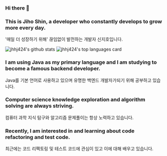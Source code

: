 ### Hi there 👋
### This is Jiho Shin, a developer who constantly develops to grow more every day.
'매일 더 성장하기 위해' 끊임없이 발전하는 개발자 신지호입니다.

![jhhj424's github stats](https://github-readme-stats.vercel.app/api?username=jhhj424&show_icons=true)
![jhhj424's top languages card](https://github-readme-stats.vercel.app/api/top-langs/?username=jhhj424&layout=compact&hide=Jupyter%20Notebook)
<br>
### I am using Java as my primary language and I am studying to become a famous backend developer.
Java를 기본 언어로 사용하고 있으며 유명한 백엔드 개발자가되기 위해 공부하고 있습니다.
### Computer science knowledge exploration and algorithm solving are always striving.
컴퓨터 과학 지식 탐구와 알고리즘 문제풀이는 항상 노력하고 있습니다.
### Recently, I am interested in and learning about code refactoring and test code.
최근에는 코드 리팩토링 및 테스트 코드에 관심이 있고 이에 대해 배우고 있습니다.
<!-- https://github.com/anuraghazra/github-readme-stats -->
<!--
**jhhj424/jhhj424** is a ✨ _special_ ✨ repository because its `README.md` (this file) appears on your GitHub profile.

Here are some ideas to get you started:

- 🔭 I’m currently working on ...
- 🌱 I’m currently learning ...
- 👯 I’m looking to collaborate on ...
- 🤔 I’m looking for help with ...
- 💬 Ask me about ...
- 📫 How to reach me: ...
- 😄 Pronouns: ...
- ⚡ Fun fact: ...
-->
